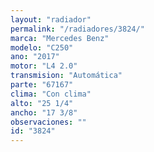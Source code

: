 ```yaml
---
layout: "radiador"
permalink: "/radiadores/3824/"
marca: "Mercedes Benz"
modelo: "C250"
ano: "2017"
motor: "L4 2.0"
transmision: "Automática"
parte: "67167"
clima: "Con clima"
alto: "25 1/4"
ancho: "17 3/8"
observaciones: ""
id: "3824"
---
```


